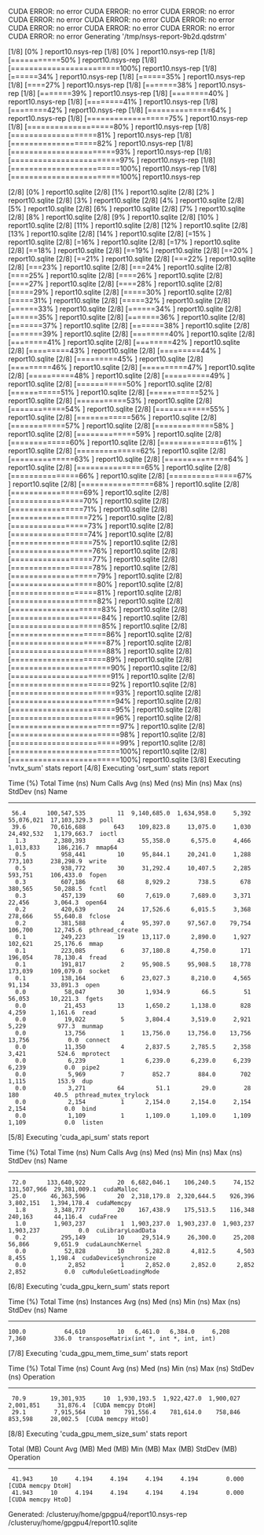 CUDA ERROR: no error
CUDA ERROR: no error
CUDA ERROR: no error
CUDA ERROR: no error
CUDA ERROR: no error
CUDA ERROR: no error
CUDA ERROR: no error
CUDA ERROR: no error
CUDA ERROR: no error
CUDA ERROR: no error
Generating '/tmp/nsys-report-9b2d.qdstrm'
[1/8] [0%                          ] report10.nsys-rep[1/8] [0%                          ] report10.nsys-rep[1/8] [===========50%              ] report10.nsys-rep[1/8] [========================100%] report10.nsys-rep[1/8] [======34%                   ] report10.nsys-rep[1/8] [======35%                   ] report10.nsys-rep[1/8] [====27%                     ] report10.nsys-rep[1/8] [=======38%                  ] report10.nsys-rep[1/8] [=======39%                  ] report10.nsys-rep[1/8] [========40%                 ] report10.nsys-rep[1/8] [========41%                 ] report10.nsys-rep[1/8] [========42%                 ] report10.nsys-rep[1/8] [==============64%           ] report10.nsys-rep[1/8] [==================75%       ] report10.nsys-rep[1/8] [===================80%      ] report10.nsys-rep[1/8] [===================81%      ] report10.nsys-rep[1/8] [===================82%      ] report10.nsys-rep[1/8] [=======================93%  ] report10.nsys-rep[1/8] [========================97% ] report10.nsys-rep[1/8] [========================100%] report10.nsys-rep[1/8] [========================100%] report10.nsys-rep
[2/8] [0%                          ] report10.sqlite[2/8] [1%                          ] report10.sqlite[2/8] [2%                          ] report10.sqlite[2/8] [3%                          ] report10.sqlite[2/8] [4%                          ] report10.sqlite[2/8] [5%                          ] report10.sqlite[2/8] [6%                          ] report10.sqlite[2/8] [7%                          ] report10.sqlite[2/8] [8%                          ] report10.sqlite[2/8] [9%                          ] report10.sqlite[2/8] [10%                         ] report10.sqlite[2/8] [11%                         ] report10.sqlite[2/8] [12%                         ] report10.sqlite[2/8] [13%                         ] report10.sqlite[2/8] [14%                         ] report10.sqlite[2/8] [=15%                        ] report10.sqlite[2/8] [=16%                        ] report10.sqlite[2/8] [=17%                        ] report10.sqlite[2/8] [==18%                       ] report10.sqlite[2/8] [==19%                       ] report10.sqlite[2/8] [==20%                       ] report10.sqlite[2/8] [==21%                       ] report10.sqlite[2/8] [===22%                      ] report10.sqlite[2/8] [===23%                      ] report10.sqlite[2/8] [===24%                      ] report10.sqlite[2/8] [====25%                     ] report10.sqlite[2/8] [====26%                     ] report10.sqlite[2/8] [====27%                     ] report10.sqlite[2/8] [====28%                     ] report10.sqlite[2/8] [=====29%                    ] report10.sqlite[2/8] [=====30%                    ] report10.sqlite[2/8] [=====31%                    ] report10.sqlite[2/8] [=====32%                    ] report10.sqlite[2/8] [======33%                   ] report10.sqlite[2/8] [======34%                   ] report10.sqlite[2/8] [======35%                   ] report10.sqlite[2/8] [=======36%                  ] report10.sqlite[2/8] [=======37%                  ] report10.sqlite[2/8] [=======38%                  ] report10.sqlite[2/8] [=======39%                  ] report10.sqlite[2/8] [========40%                 ] report10.sqlite[2/8] [========41%                 ] report10.sqlite[2/8] [========42%                 ] report10.sqlite[2/8] [=========43%                ] report10.sqlite[2/8] [=========44%                ] report10.sqlite[2/8] [=========45%                ] report10.sqlite[2/8] [=========46%                ] report10.sqlite[2/8] [==========47%               ] report10.sqlite[2/8] [==========48%               ] report10.sqlite[2/8] [==========49%               ] report10.sqlite[2/8] [===========50%              ] report10.sqlite[2/8] [===========51%              ] report10.sqlite[2/8] [===========52%              ] report10.sqlite[2/8] [===========53%              ] report10.sqlite[2/8] [============54%             ] report10.sqlite[2/8] [============55%             ] report10.sqlite[2/8] [============56%             ] report10.sqlite[2/8] [============57%             ] report10.sqlite[2/8] [=============58%            ] report10.sqlite[2/8] [=============59%            ] report10.sqlite[2/8] [=============60%            ] report10.sqlite[2/8] [==============61%           ] report10.sqlite[2/8] [==============62%           ] report10.sqlite[2/8] [==============63%           ] report10.sqlite[2/8] [==============64%           ] report10.sqlite[2/8] [===============65%          ] report10.sqlite[2/8] [===============66%          ] report10.sqlite[2/8] [===============67%          ] report10.sqlite[2/8] [================68%         ] report10.sqlite[2/8] [================69%         ] report10.sqlite[2/8] [================70%         ] report10.sqlite[2/8] [================71%         ] report10.sqlite[2/8] [=================72%        ] report10.sqlite[2/8] [=================73%        ] report10.sqlite[2/8] [=================74%        ] report10.sqlite[2/8] [==================75%       ] report10.sqlite[2/8] [==================76%       ] report10.sqlite[2/8] [==================77%       ] report10.sqlite[2/8] [==================78%       ] report10.sqlite[2/8] [===================79%      ] report10.sqlite[2/8] [===================80%      ] report10.sqlite[2/8] [===================81%      ] report10.sqlite[2/8] [===================82%      ] report10.sqlite[2/8] [====================83%     ] report10.sqlite[2/8] [====================84%     ] report10.sqlite[2/8] [====================85%     ] report10.sqlite[2/8] [=====================86%    ] report10.sqlite[2/8] [=====================87%    ] report10.sqlite[2/8] [=====================88%    ] report10.sqlite[2/8] [=====================89%    ] report10.sqlite[2/8] [======================90%   ] report10.sqlite[2/8] [======================91%   ] report10.sqlite[2/8] [======================92%   ] report10.sqlite[2/8] [=======================93%  ] report10.sqlite[2/8] [=======================94%  ] report10.sqlite[2/8] [=======================95%  ] report10.sqlite[2/8] [=======================96%  ] report10.sqlite[2/8] [========================97% ] report10.sqlite[2/8] [========================98% ] report10.sqlite[2/8] [========================99% ] report10.sqlite[2/8] [========================100%] report10.sqlite[2/8] [========================100%] report10.sqlite
[3/8] Executing 'nvtx_sum' stats report
[4/8] Executing 'osrt_sum' stats report

 Time (%)  Total Time (ns)  Num Calls   Avg (ns)     Med (ns)    Min (ns)   Max (ns)   StdDev (ns)           Name         
 --------  ---------------  ---------  -----------  -----------  --------  ----------  ------------  ---------------------
     56.4      100,547,535         11  9,140,685.0  1,634,958.0     5,392  55,076,021  17,103,329.3  poll                 
     39.6       70,616,688        643    109,823.8     13,075.0     1,030  24,492,532   1,179,663.7  ioctl                
      1.3        2,380,393         43     55,358.0      6,575.0     4,466   1,013,833     186,216.7  mmap64               
      0.5          958,441         10     95,844.1     20,241.0     1,288     773,103     238,298.9  write                
      0.5          938,772         30     31,292.4     10,407.5     2,285     593,751     106,433.0  fopen                
      0.3          607,186         68      8,929.2        738.5       678     380,565      50,288.5  fcntl                
      0.3          457,139         60      7,619.0      7,689.0     3,371      22,456       3,064.3  open64               
      0.2          420,639         24     17,526.6      6,015.5     3,368     278,666      55,640.8  fclose               
      0.2          381,588          4     95,397.0     97,567.0    79,754     106,700      12,745.6  pthread_create       
      0.1          249,223         19     13,117.0      2,890.0     1,927     102,621      25,176.6  mmap                 
      0.1          223,085          6     37,180.8      4,750.0       171     196,054      78,130.4  fread                
      0.1          191,817          2     95,908.5     95,908.5    18,778     173,039     109,079.0  socket               
      0.1          138,164          6     23,027.3      8,210.0     4,565      91,134      33,891.3  open                 
      0.0           58,047         30      1,934.9         66.5        51      56,053      10,221.3  fgets                
      0.0           21,453         13      1,650.2      1,138.0       828       4,259       1,161.6  read                 
      0.0           19,022          5      3,804.4      3,519.0     2,921       5,229         977.3  munmap               
      0.0           13,756          1     13,756.0     13,756.0    13,756      13,756           0.0  connect              
      0.0           11,350          4      2,837.5      2,785.5     2,358       3,421         524.6  mprotect             
      0.0            6,239          1      6,239.0      6,239.0     6,239       6,239           0.0  pipe2                
      0.0            5,969          7        852.7        884.0       702       1,115         153.9  dup                  
      0.0            3,271         64         51.1         29.0        28         180          40.5  pthread_mutex_trylock
      0.0            2,154          1      2,154.0      2,154.0     2,154       2,154           0.0  bind                 
      0.0            1,109          1      1,109.0      1,109.0     1,109       1,109           0.0  listen               

[5/8] Executing 'cuda_api_sum' stats report

 Time (%)  Total Time (ns)  Num Calls   Avg (ns)     Med (ns)    Min (ns)    Max (ns)    StdDev (ns)            Name         
 --------  ---------------  ---------  -----------  -----------  ---------  -----------  ------------  ----------------------
     72.0      133,640,922         20  6,682,046.1    106,240.5     74,152  131,507,966  29,381,009.1  cudaMalloc            
     25.0       46,363,596         20  2,318,179.8  2,320,644.5    926,396    3,802,151   1,394,178.4  cudaMemcpy            
      1.8        3,348,777         20    167,438.9    175,513.5    116,348      240,163      44,116.4  cudaFree              
      1.0        1,903,237          1  1,903,237.0  1,903,237.0  1,903,237    1,903,237           0.0  cuLibraryLoadData     
      0.2          295,149         10     29,514.9     26,300.0     25,208       56,866       9,651.9  cudaLaunchKernel      
      0.0           52,828         10      5,282.8      4,812.5      4,503        8,455       1,198.4  cudaDeviceSynchronize 
      0.0            2,852          1      2,852.0      2,852.0      2,852        2,852           0.0  cuModuleGetLoadingMode

[6/8] Executing 'cuda_gpu_kern_sum' stats report

 Time (%)  Total Time (ns)  Instances  Avg (ns)  Med (ns)  Min (ns)  Max (ns)  StdDev (ns)                   Name                  
 --------  ---------------  ---------  --------  --------  --------  --------  -----------  ---------------------------------------
    100.0           64,610         10   6,461.0   6,384.0     6,208     7,360        336.0  transposeMatrix(int *, int *, int, int)

[7/8] Executing 'cuda_gpu_mem_time_sum' stats report

 Time (%)  Total Time (ns)  Count   Avg (ns)     Med (ns)    Min (ns)   Max (ns)   StdDev (ns)      Operation     
 --------  ---------------  -----  -----------  -----------  ---------  ---------  -----------  ------------------
     70.9       19,301,935     10  1,930,193.5  1,922,427.0  1,900,027  2,001,851     31,876.4  [CUDA memcpy DtoH]
     29.1        7,915,564     10    791,556.4    781,614.0    758,846    853,598     28,002.5  [CUDA memcpy HtoD]

[8/8] Executing 'cuda_gpu_mem_size_sum' stats report

 Total (MB)  Count  Avg (MB)  Med (MB)  Min (MB)  Max (MB)  StdDev (MB)      Operation     
 ----------  -----  --------  --------  --------  --------  -----------  ------------------
     41.943     10     4.194     4.194     4.194     4.194        0.000  [CUDA memcpy DtoH]
     41.943     10     4.194     4.194     4.194     4.194        0.000  [CUDA memcpy HtoD]

Generated:
    /clusteruy/home/gpgpu4/report10.nsys-rep
    /clusteruy/home/gpgpu4/report10.sqlite
